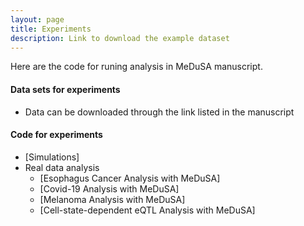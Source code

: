 ```yaml
---
layout: page
title: Experiments
description: Link to download the example dataset
---
```


Here are the code for runing analysis in MeDuSA manuscript. 

#### Data sets for experiments
* Data can be downloaded through the link listed in the manuscript

#### Code for experiments
* [Simulations]
* Real data analysis
  * [Esophagus Cancer Analysis with MeDuSA]
  * [Covid-19 Analysis with MeDuSA]
  * [Melanoma Analysis with MeDuSA]
  * [Cell-state-dependent eQTL Analysis with MeDuSA]

  
